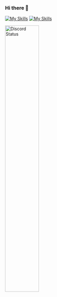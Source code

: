 ### Hi there 👋

[![My Skills](https://skills.thijs.gg/icons?i=html,css,mysql,php,js,java)](https://skills.thijs.gg)
[![My Skills](https://skills.thijs.gg/icons?i=cloudflare,discord,premierepro)](https://skills.thijs.gg)

<img src="https://lanyard.cnrad.dev/api/685845264417816611?bg=202225&borderRadius=13px" width="47%" alt="Discord Status">
